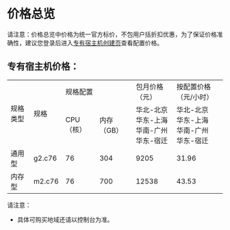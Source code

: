 # 价格总览

请注意：价格总览中价格为统一官方标价，不包用户括折扣优惠，为了保证价格准确性，建议您登录后进入[专有宿主机创建页](https://cns-console.jdcloud.com/host/dedicatedHost/create)查看配置价格。



## 专有宿主机价格：

<table>
   <tr>
      <td rowspan="2" colspan="1">规格类型 </td>
      <td rowspan="2">规格</td>
      <td colspan="2">规格配置</td>
      <td rowspan="1">包月价格（元）</td>
      <td rowspan="1">按配置价格（元/小时）</td>
  </tr>
   <tr>
      <td>CPU（核）</td>
      <td>内存（GB）</td>  
      <td>华北-北京<br>华东-上海<br>华南-广州<br>华东-宿迁</td>
      <td>华北-北京<br>华东-上海<br>华南-广州<br>华东-宿迁</td>
   </tr>
   <tr>
      <td>通用型</td>
      <td>g2.c76</td>
      <td>76</td>
      <td>304</td>
      <td>9205</td>
      <td>31.96</td>
   </tr>
   <tr>
      <td>内存型</td>
      <td>m2.c76</td>
      <td>76</td>
      <td>700</td>
      <td>12538</td>
      <td>43.53</td>
   </tr>
</table>

请注意：

* 具体可购买地域还请以控制台为准。


